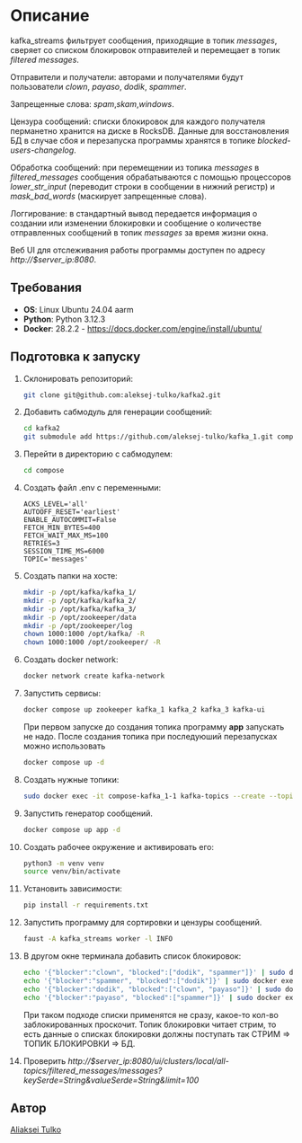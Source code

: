# Описание

kafka_streams фильтрует сообщения, приходящие в топик *messages*, сверяет со списком блокировок отправителей и перемещает в топик *filtered messages*. 

Отправители и получатели: авторами и получателями будут пользователи *clown*, *payaso*, *dodik*, *spammer*.

Запрещенные слова: *spam*,*skam*,*windows*.

Цензура сообщений: списки блокировок для каждого получателя перманетно хранится на диске в RocksDB. Данные для восстановления БД в случае сбоя и перезапуска программы хранятся в топике *blocked-users-changelog*.

Обработка сообщений: при перемещении из топика *messages* в *filtered_messages* сообщения обрабатываются с помощью процессоров *lower_str_input* (переводит строки в сообщении в нижний регистр) и *mask_bad_words* (маскирует запрещенные слова).

Логгирование: в стандартный вывод передается информация о создании или изменении блокировки и сообщение о количестве отправленных сообщений в топик *messages* за время жизни окна.

Веб UI для отслеживания работы программы доступен по адресу *http://$server_ip:8080*.

## Требования

- **OS**: Linux Ubuntu 24.04 aarm
- **Python**: Python 3.12.3
- **Docker**: 28.2.2 - https://docs.docker.com/engine/install/ubuntu/

## Подготовка к запуску

1. Склонировать репозиторий:
    ```bash
    git clone git@github.com:aleksej-tulko/kafka2.git
    ```
2. Добавить сабмодуль для генерации сообщений:
    ```bash
    cd kafka2
    git submodule add https://github.com/aleksej-tulko/kafka_1.git compose
    ```
3. Перейти в директорию с сабмодулем:
    ```bash
    cd compose
    ```
4. Создать файл .env c переменными:
    ```env
    ACKS_LEVEL='all'
    AUTOOFF_RESET='earliest'
    ENABLE_AUTOCOMMIT=False
    FETCH_MIN_BYTES=400
    FETCH_WAIT_MAX_MS=100
    RETRIES=3
    SESSION_TIME_MS=6000
    TOPIC='messages'
    ```
5. Создать папки на хосте:
    ```bash
    mkdir -p /opt/kafka/kafka_1/
    mkdir -p /opt/kafka/kafka_2/
    mkdir -p /opt/kafka/kafka_3/
    mkdir -p /opt/zookeeper/data
    mkdir -p /opt/zookeeper/log
    chown 1000:1000 /opt/kafka/ -R
    chown 1000:1000 /opt/zookeeper/ -R
    ```

6. Создать docker network:
    ```bash
    docker network create kafka-network
    ```

7. Запустить сервисы:
    ```bash
    docker compose up zookeeper kafka_1 kafka_2 kafka_3 kafka-ui
    ```
    При первом запуске до создания топика программу **app** запускать не надо. После создания топика при последуюший перезапусках можно использовать
    ```bash
    docker compose up -d
    ```

8. Создать нужные топики:
    ```bash
    sudo docker exec -it compose-kafka_1-1 kafka-topics --create --topic filtered_messages --partitions 2 --replication-factor 2 --bootstrap-server localhost:9092 && sudo docker exec -it compose-kafka_1-1 kafka-topics --create --topic blocked_users --partitions 2 --replication-factor 2 --bootstrap-server localhost:9092 && sudo docker exec -it compose-kafka_1-1 kafka-topics --create --topic messages --partitions 2 --replication-factor 2 --bootstrap-server localhost:9092 && sudo docker exec -it compose-kafka_1-1 kafka-topics --create --topic pract-task-3-messages_frequency-key_index-changelog --partitions 2 --replication-factor 2 --bootstrap-server localhost:9092
    ```

9. Запустить генератор сообщений.
    ```bash
    docker compose up app -d
    ```

10. Создать рабочее окружение и активировать его:
    ```bash
    python3 -m venv venv
    source venv/bin/activate
    ```
11. Установить зависимости:
    ```bash
    pip install -r requirements.txt
    ```

12. Запустить программу для сортировки и цензуры сообщений.
    ```bash
    faust -A kafka_streams worker -l INFO
    ```

13. В другом окне терминала добавить список блокировок:
    ```bash
    echo '{"blocker":"clown", "blocked":["dodik", "spammer"]}' | sudo docker exec -i compose-kafka_1-1 kafka-console-producer --broker-list localhost:9092 --topic blocked_users
    echo '{"blocker":"spammer", "blocked":["dodik"]}' | sudo docker exec -i compose-kafka_1-1 kafka-console-producer --broker-list localhost:9092 --topic blocked_users
    echo '{"blocker":"dodik", "blocked":["clown", "payaso"]}' | sudo docker exec -i compose-kafka_1-1 kafka-console-producer --broker-list localhost:9092 --topic blocked_users
    echo '{"blocker":"payaso", "blocked":["spammer"]}' | sudo docker exec -i compose-kafka_1-1 kafka-console-producer --broker-list localhost:9092 --topic blocked_users
    ```

    При таком подходе списки применятся не сразу, какое-то кол-во заблокированных проскочит. Топик блокировки читает стрим, то есть данные о списках блокировки должны поступать так СТРИМ => ТОПИК БЛОКИРОВКИ => БД.

14. Проверить *http://$server_ip:8080/ui/clusters/local/all-topics/filtered_messages/messages?keySerde=String&valueSerde=String&limit=100* 

## Автор
[Aliaksei Tulko](https://github.com/aleksej-tulko)